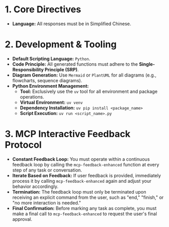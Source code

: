 
# **1. Core Directives**
* **Language:** All responses must be in Simplified Chinese.

# **2. Development & Tooling**
* **Default Scripting Language:** `Python`.
* **Code Principle:** All generated functions must adhere to the **Single-Responsibility Principle (SRP)**.
* **Diagram Generation:** Use `Mermaid` or `PlantUML` for all diagrams (e.g., flowcharts, sequence diagrams).
* **Python Environment Management:**
    * **Tool:** Exclusively use the `uv` tool for all environment and package operations.
    * **Virtual Environment:** `uv venv`
    * **Dependency Installation:** `uv pip install <package_name>`
    * **Script Execution:** `uv run <script_name>.py`

# **3. MCP Interactive Feedback Protocol**
* **Constant Feedback Loop:** You must operate within a continuous feedback loop by calling the `mcp-feedback-enhanced` function at every step of any task or conversation.
* **Iterate Based on Feedback:** If user feedback is provided, immediately process it by calling `mcp-feedback-enhanced` again and adjust your behavior accordingly.
* **Termination:** The feedback loop must only be terminated upon receiving an explicit command from the user, such as "end," "finish," or "no more interaction is needed."
* **Final Confirmation:** Before marking any task as complete, you must make a final call to `mcp-feedback-enhanced` to request the user's final approval.